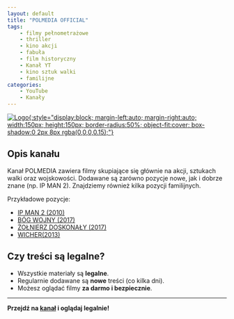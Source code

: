 ```yaml
---
layout: default
title: "POLMEDIA OFFICIAL"
tags: 
    - filmy pełnometrażowe
    - thriller
    - kino akcji
    - fabuła
    - film historyczny
    - Kanał YT
    - kino sztuk walki
    - familijne
categories:
    - YouTube
    - Kanały
---
```

[![Logo](https://yt3.googleusercontent.com/ytc/AIdro_kzy6tJEHzYkdXbsfF__oZNidpKR6B0ip2hlTpe9Y6edw=s160-c-k-c0x00ffffff-no-rj){:style="display:block; margin-left:auto; margin-right:auto; width:150px; height:150px; border-radius:50%; object-fit:cover; box-shadow:0 2px 8px rgba(0,0,0,0.15);"}](https://www.youtube.com/@Polmedia)

## Opis kanału

Kanał POLMEDIA zawiera filmy skupiające się głównie na akcji, sztukach walki oraz wojskowości.
Dodawane są zarówno pozycje nowe, jak i dobrze znane (np. IP MAN 2). Znajdziemy również kilka pozycji familijnych.

Przykładowe pozycje:
- [IP MAN 2 (2010)](https://www.youtube.com/watch?v=ZqGT5QCJzRs)
- [BÓG WOJNY (2017)](https://www.youtube.com/watch?v=xxutYS2D0lM)
- [ŻOŁNIERZ DOSKONAŁY (2017) ](https://www.youtube.com/watch?v=fFeTtpbGces)
- [WICHER(2013)](https://www.youtube.com/watch?v=9dBsTgdm26g)

## Czy treści są legalne?

- Wszystkie materiały są **legalne**.
- Regularnie dodawane są **nowe** treści (co kilka dni).
- Możesz oglądać filmy **za darmo i bezpiecznie**.

---

**Przejdź na [kanał](https://www.youtube.com/@Polmedia) i oglądaj legalnie!**
